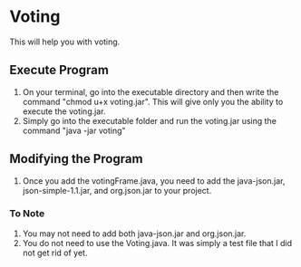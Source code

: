 # Voting
This will help you with voting.


## Execute Program
1. On your terminal, go into the executable directory and then write the command "chmod u+x voting.jar".  This will give only you the ability to execute the voting.jar.
2. Simply go into the executable folder and run the voting.jar using the command "java -jar voting"

## Modifying the Program
1. Once you add the votingFrame.java, you need to add the java-json.jar, json-simple-1.1.jar, and org.json.jar to your project.


### To Note
1. You may not need to add both java-json.jar and org.json.jar.
2. You do not need to use the Voting.java.  It was simply a test file that I did not get rid of yet.
